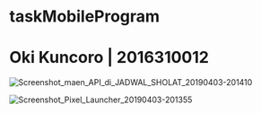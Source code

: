 # taskMobileProgram
# Oki Kuncoro | 2016310012

![Screenshot_maen_API_di_JADWAL_SHOLAT_20190403-201410](https://user-images.githubusercontent.com/33503773/55667944-1ce65180-588d-11e9-857c-4e803273301c.png)

![Screenshot_Pixel_Launcher_20190403-201355](https://user-images.githubusercontent.com/33503773/55667994-967e3f80-588d-11e9-91f9-16af17fcdb66.png)
